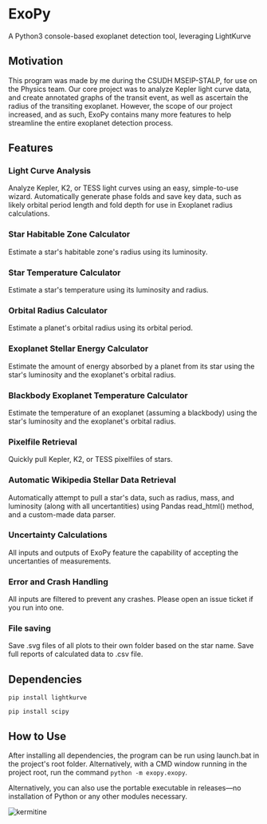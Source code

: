 # ExoPy

A Python3 console-based exoplanet detection tool, leveraging LightKurve

## Motivation
This program was made by me during the CSUDH MSEIP-STALP, for use on the Physics team. Our core project was to analyze Kepler light curve data, and create annotated graphs of the transit event, as well as ascertain the radius of the transiting exoplanet. However, the scope of our project increased, and as such, ExoPy contains many more features to help streamline the entire exoplanet detection process.

## Features
### Light Curve Analysis
Analyze Kepler, K2, or TESS light curves using an easy, simple-to-use wizard. Automatically generate phase folds and save key data, such as likely orbital period length and fold depth for use in Exoplanet radius calculations.

### Star Habitable Zone Calculator
Estimate a star's habitable zone's radius using its luminosity.

### Star Temperature Calculator
Estimate a star's temperature using its luminosity and radius.

### Orbital Radius Calculator
Estimate a planet's orbital radius using its orbital period.

### Exoplanet Stellar Energy Calculator
Estimate the amount of energy absorbed by a planet from its star using the star's luminosity and the exoplanet's orbital radius.

### Blackbody Exoplanet Temperature Calculator
Estimate the temperature of an exoplanet (assuming a blackbody) using the star's luminosity and the exoplanet's orbital radius.  

### Pixelfile Retrieval
Quickly pull Kepler, K2, or TESS pixelfiles of stars.

### Automatic Wikipedia Stellar Data Retrieval
Automatically attempt to pull a star's data, such as radius, mass, and luminosity (along with all uncertantities) using Pandas read_html() method, and a custom-made data parser.

### Uncertainty Calculations
All inputs and outputs of ExoPy feature the capability of accepting the uncertanties of measurements.

### Error and Crash Handling
All inputs are filtered to prevent any crashes. Please open an issue ticket if you run into one.

### File saving
Save .svg files of all plots to their own folder based on the star name. Save full reports of calculated data to .csv file.

## Dependencies
```pip install lightkurve```

```pip install scipy```

## How to Use
After installing all dependencies, the program can be run using launch.bat in the project's root folder. Alternatively, with a CMD window running in the project root, run the command ```python -m exopy.exopy```. 

Alternatively, you can also use the portable executable in releases—no installation of Python or any other modules necessary.




![kermitine](https://github.com/kermitine/kermitine/blob/b523c5954ea8820f70eb6ff786f2dbec7ce08955/images/kermitine.png)
